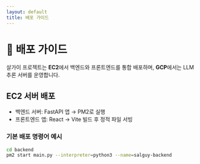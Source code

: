 ```yaml
---
layout: default
title: 배포 가이드
---
```


# 🚀 배포 가이드

살가이 프로젝트는 **EC2**에서 백엔드와 프론트엔드를 통합 배포하며, **GCP**에서는 LLM 추론 서버를 운영합니다.

## EC2 서버 배포

- 백엔드 서버: FastAPI 앱 → PM2로 실행
- 프론트엔드 앱: React → Vite 빌드 후 정적 파일 서빙

### 기본 배포 명령어 예시

```bash
cd backend
pm2 start main.py --interpreter=python3 --name=salguy-backend

